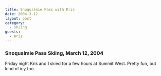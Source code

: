 ```yaml
---
title: Snoqualmie Pass with Kris
date: 2004-3-12
layout: post
category:
  - skiing
guests:
  - Kris
---
```


### Snoqualmie Pass Skiing, March 12, 2004

Friday night Kris and I skied for a few hours at Summit West. Pretty fun, but
kind of icy too.

